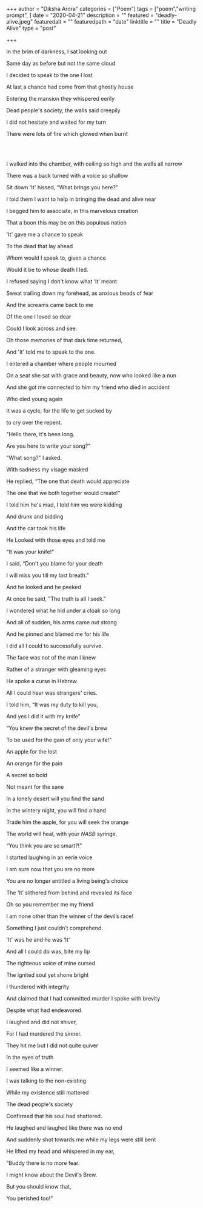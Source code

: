 +++
author = "Diksha Arora"
categories = ["Poem"]
tags = ["poem","writing prompt", ]
date = "2020-04-21"
description = ""
featured = "deadly-alive.jpeg"
featuredalt = ""
featuredpath = "date"
linktitle = ""
title = "Deadly Alive"
type = "post"

+++

In the brim of darkness, I sat looking out 

Same day as before but not the same cloud 

I decided to speak to the one I lost

At last a chance had come from that ghostly house 

Entering the mansion they whispered eerily

Dead people's society, the walls said creepily 

I did not hesitate and waited for my turn

There were lots of fire which glowed when burnt

<html>

<br><br></html>

I walked into the chamber, with ceiling so high and the walls all narrow 

There was a back turned with a voice so shallow

Sit down 'It' hissed, “What brings you here?”

I told them I want to help in bringing the dead and alive near 

I begged him to associate, in this marvelous creation

That a boon this may be on this populous nation  



'It' gave me a chance to speak 

To the dead that lay ahead

Whom would I speak to, given a chance 

Would it be to whose death I led.  



I refused saying I don't know what ‘It’ meant

Sweat trailing down my forehead, as anxious beads of fear 

And the screams came back to me

Of the one I loved so dear 

Could I look across and see.



Oh those memories of that dark time returned, 

And 'It' told me to speak to the one.

I entered a chamber where people mourned

On a seat she sat with grace and beauty, now who looked like a nun



And she got me connected to him my friend who died in accident 

Who died young again

It was a cycle, for the life to get sucked by 

to cry over the repent.



"Hello there, it's been long.

Are you here to write your song?" 

"What song?" I asked.

With sadness my visage masked



He replied, “The one that death would appreciate 

The one that we both together would create!”

I told him he's mad, I told him we were kidding 

And drunk and bidding

And the car took his life

He Looked with those eyes and told me 

"It was your knife!"

I said, “Don't you blame for your death 

I will miss you till my last breath.”

And he looked and he peeked

At once he said, "The truth is all I seek."



I wondered what he hid under a cloak so long 

And all of sudden, his arms came out strong 

And he pinned and blamed me for his life

I did all I could to successfully survive.



The face was not of the man I knew 

Rather of a stranger with gleaming eyes 

He spoke a curse in Hebrew

All I could hear was strangers' cries.



I told him, “It was my duty to kill you, 

And yes I did it with my knife”

“You knew the secret of the devil's brew 

To be used for the gain of only your wife!”



An apple for the lost 

An orange for the pain 

A secret so bold

Not meant for the sane

In a lonely desert will you find the sand 

In the wintery night, you will find a hand

Trade him the apple, for you will seek the orange 

The world will heal, with your *NASB* syringe.



“You think you are so smart?!”

I started laughing in an eerie voice  

I am sure now that you are no more

You are no longer entitled a living being's choice



The ‘It’ slithered from behind and revealed its face 

Oh so you remember me my friend

I am none other than the winner of the devil’s race! 

Something I just couldn’t comprehend.



'It' was he and he was ‘It’

And all I could do was, bite my lip 

The righteous voice of mine cursed 

The ignited soul yet shone bright

I thundered with integrity

And claimed that I had committed murder I spoke with brevity

Despite what had endeavored.



I laughed and did not shiver, 

For I had murdered the sinner.

They hit me but I did not quite quiver 

In the eyes of truth

I seemed like a winner.



I was talking to the non-existing 

While my existence still mattered 

The dead people's society

Confirmed that his soul had shattered.



He laughed and laughed like there was no end

And suddenly shot towards me while my legs were still bent 

He lifted my head and whispered in my ear,

“Buddy there is no more fear.

I might know about the Devil's Brew. 

But you should know that,

You perished too!”